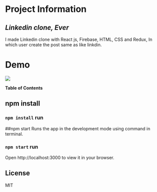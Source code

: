 # Project Information
## _Linkedin clone, Ever_

I made Linkedin clone with React js, Firebase,  HTML, CSS and Redux, In which user create the post same as like linkdin.

# Demo

![](https://lh3.googleusercontent.com/rI47HSkG8yJtyK2Wg3frfSh00txz0XckmLLOeRDEoVD8qFFLjAdBhyeMLvzuBqyUDCrlu2camMEInq84AwjINdInQI1D7vsp9TGvUHbbBlHjtJGtYGNr0Rvk0LKK-dL9d4mq9oT44ZaFZQBCarV5F1AgdGru4rqsHXvAVG6T8ZJO2K0f_fhv9HTJFGvXjzSYp08C5nxe7ryjC51D3yaEB5qs04r1jS6p4YVvddt5feCZn1UHbQLTd-aar1FqVvf1lnJZw8VjTIbQcXgXLxyfIn12H473KBJrTlEFjn0SKzoRbywq3Q16CEU7s5fsGAE9tOGy6pVM9Ix4A3RzokoCyHaUs-LOqH8yitzhdYA9nF_A6-S7oHZhpndNMRRG5H-tXZqZ9S4p5zBYpA2N0toBl4be2Ui6CigJTbOz4szLpQUQpLXjpeT4CKDUXUXLfvOjKpP5PYfgLoeaZ4Pk62SQTIEr-Keyo2r3fTh72fZyRQBgTrsxps-oEH7h0n7t1RTbds62qBePzu9CafT-ups-3rkhB72JpfWj5ic2BytV255xhXKRzl6rlKebKc3fhPwlQqDVXDslWRxJ96D-YSJOuv4P5I7K1BdxGKu5cYF0UpEqejng9iusQti8uoGRnJWI8Ypq-IT2iqklKvGZVY88eP98JL1mFvOfr96rNLnpK9fgRcuW03M3um-3JHb2NYFCKOb0g3AhbY-7lsXsL9IVNDfcRAhmlCWL_LVVInOK8nIfYKZq3uD9ZcP-UGtydCWZ8vDX8YlFAwX0z54Kw46m5X_LzFP5Ho1mXiThwgmqdALKYj5EJAylj2lr73uNvMsHDUm92DABVWKbVper7b3rR1e-v65_S-mnZcAVy4r9xf-2Wz5YghuKgRNHwOEYT8nM_PSqNqfTfNCg2svOjo28Yj9EdPirM2-DJyAMMTe2gT9z3xkShFbrMBYxY2-Ilx-jWskygPXU1I91yGsbmANq=w1334-h617-no?authuser=0)

**Table of Contents**

## npm install
 ### `npm install` run
##npm start
Runs the app in the development mode using command in terminal.
### `npm start` run
Open http://localhost:3000 to view it in your browser.
## License
MIT